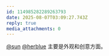 ```yaml
---
id: 114985282289263793
date: 2025-08-07T03:09:27.743Z
reply: true
media_attachments: 0
---
```


[@sun](https://jiong.us/@sun) [@herblue](https://social.her.blue/@herblue) 主要是外观和创意方面。

